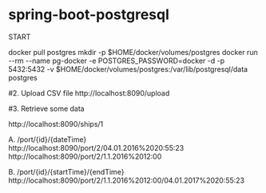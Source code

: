 # spring-boot-postgresql

START

docker pull postgres
mkdir -p $HOME/docker/volumes/postgres
docker run --rm   --name pg-docker -e POSTGRES_PASSWORD=docker -d -p 5432:5432 -v $HOME/docker/volumes/postgres:/var/lib/postgresql/data  postgres


#2. Upload CSV file http://localhost:8090/upload

#3. Retrieve some data

http://localhost:8090/ships/1

A.
/port/{id}/{dateTime}
http://localhost:8090/port/2/04.01.2016%2020:55:23
http://localhost:8090/port/2/1.1.2016%2012:00

B.
/port/{id}/{startTime}/{endTime}
http://localhost:8090/port/2/1.1.2016%2012:00/04.01.2017%2020:55:23

